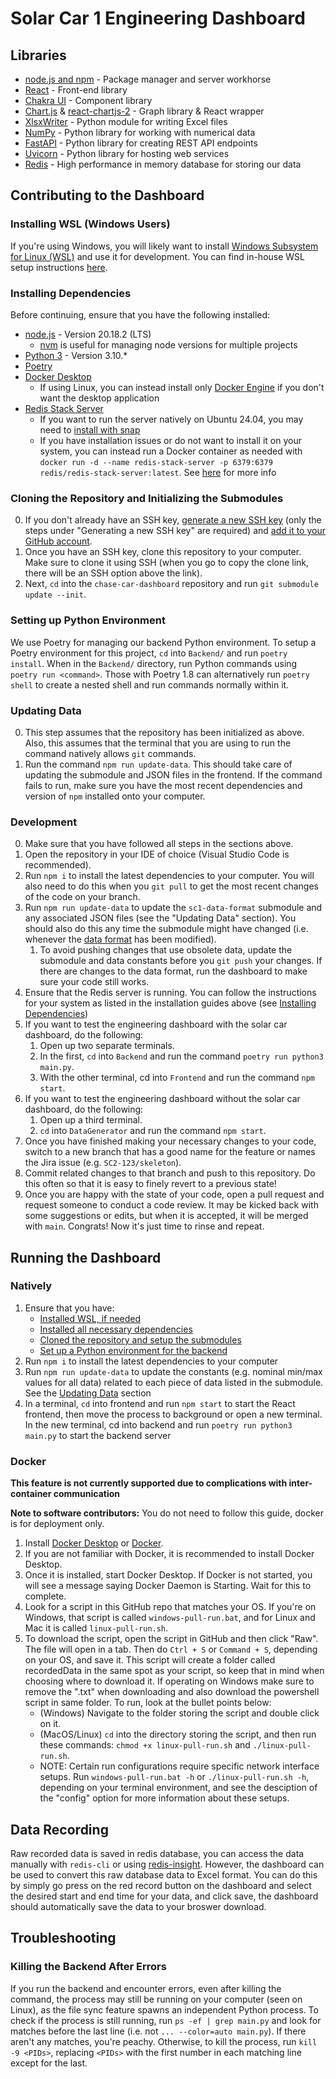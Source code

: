 # Solar Car 1 Engineering Dashboard

## Libraries

- [node.js and npm](https://nodejs.org/en/) - Package manager and server workhorse
- [React](https://reactjs.org/) - Front-end library
- [Chakra UI](https://chakra-ui.com/) - Component library
- [Chart.js](https://www.chartjs.org/) & [react-chartjs-2](https://www.npmjs.com/package/react-chartjs-2) - Graph library & React wrapper
- [XlsxWriter](https://pypi.org/project/XlsxWriter/) - Python module for writing Excel files
- [NumPy](https://numpy.org/) - Python library for working with numerical data
- [FastAPI](https://fastapi.tiangolo.com) - Python library for creating REST API endpoints
- [Uvicorn](https://www.uvicorn.org) - Python library for hosting web services
- [Redis](https://redis.io/docs/clients/python/) - High performance in memory database for storing our data


## Contributing to the Dashboard

### Installing WSL (Windows Users)
If you're using Windows, you will likely want to install [Windows Subsystem for Linux (WSL)](https://learn.microsoft.com/en-us/windows/wsl/install) and use it for development. You can find in-house WSL setup instructions [here](https://github.com/badgerloop-software/github-tutorial?tab=readme-ov-file#wsl-and-ubuntu-installation-and-setup).

### Installing Dependencies

Before continuing, ensure that you have the following installed:
- [node.js](https://nodejs.org/en/download) - Version 20.18.2 (LTS)
  - [nvm](https://github.com/nvm-sh/nvm) is useful for managing node versions for multiple projects
- [Python 3](https://www.python.org/downloads/release/python-3104/) - Version 3.10.\*
- [Poetry](https://python-poetry.org/docs/#installing-with-the-official-installer)
- [Docker Desktop](https://docs.docker.com/get-docker/)
  - If using Linux, you can instead install only [Docker Engine](https://docs.docker.com/engine/install/) if you don't want the desktop application
- [Redis Stack Server](https://redis.io/docs/latest/operate/oss_and_stack/install/install-stack/)
  - If you want to run the server natively on Ubuntu 24.04, you may need to [install with snap](https://redis.io/docs/latest/operate/oss_and_stack/install/install-stack/linux/#on-ubuntu-with-snap)
  - If you have installation issues or do not want to install it on your system, you can instead run a Docker container as needed with `docker run -d --name redis-stack-server -p 6379:6379 redis/redis-stack-server:latest`. See [here](https://redis.io/docs/latest/operate/oss_and_stack/install/install-stack/docker/) for more info

### Cloning the Repository and Initializing the Submodules

0. If you don't already have an SSH key, [generate a new SSH key](https://docs.github.com/en/authentication/connecting-to-github-with-ssh/generating-a-new-ssh-key-and-adding-it-to-the-ssh-agent) (only the steps under "Generating a new SSH key" are required) and [add it to your GitHub account](https://docs.github.com/en/authentication/connecting-to-github-with-ssh/adding-a-new-ssh-key-to-your-github-account).
0. Once you have an SSH key, clone this repository to your computer. Make sure to clone it using SSH (when you go to copy the clone link, there will be an SSH option above the link).
0. Next, `cd` into the `chase-car-dashboard` repository and run `git submodule update --init`.

### Setting up Python Environment

We use Poetry for managing our backend Python environment. To setup a Poetry environment for this project, `cd` into `Backend/` and run `poetry install`. When in the `Backend/` directory, run Python commands using `poetry run <command>`. Those with Poetry 1.8 can alternatively run `poetry shell` to create a nested shell and run commands normally within it.

### Updating Data

0. This step assumes that the repository has been initialized as above. Also, this assumes that the terminal that you are using to run the command natively allows `git` commands.
0. Run the command `npm run update-data`. This should take care of updating the submodule and JSON files in the frontend. If the command fails to run, make sure you have the most recent dependencies and version of `npm` installed onto your computer.

### Development

0. Make sure that you have followed all steps in the sections above.
0. Open the repository in your IDE of choice (Visual Studio Code is recommended).
0. Run `npm i` to install the latest dependencies to your computer. You will also need to do this when you `git pull` to get the most recent changes of the code on your branch.
0. Run `npm run update-data` to update the `sc1-data-format` submodule and any associated JSON files (see the "Updating Data" section). You should also do this any time the submodule might have changed (i.e. whenever the [data format](https://github.com/badgerloop-software/sc1-data-format/blob/main/format.json) has been modified).
   1. To avoid pushing changes that use obsolete data, update the submodule and data constants before you `git push` your changes. If there are changes to the data format, run the dashboard to make sure your code still works.
0. Ensure that the Redis server is running. You can follow the instructions for your system as listed in the installation guides above (see [Installing Dependencies](#installing-dependencies))
0. If you want to test the engineering dashboard with the solar car dashboard, do the following:
   1. Open up two separate terminals.
   1. In the first, `cd` into `Backend` and run the command `poetry run python3 main.py`.
   1. With the other terminal, cd into `Frontend` and run the command `npm start`.
0. If you want to test the engineering dashboard without the solar car dashboard, do the following:
   1. Open up a third terminal.
   1. `cd` into `DataGenerator` and run the command `npm start`.
0. Once you have finished making your necessary changes to your code, switch to a new branch that has a good name for the feature or names the Jira issue (e.g. `SC2-123/skeleton`).
0. Commit related changes to that branch and push to this repository. Do this often so that it is easy to finely revert to a previous state!
0. Once you are happy with the state of your code, open a pull request and request someone to conduct a code review. It may be kicked back with some suggestions or edits, but when it is accepted, it will be merged with `main`. Congrats! Now it's just time to rinse and repeat.


## Running the Dashboard

### Natively

1. Ensure that you have:
   - [Installed WSL, if needed](#installing-wsl-windows-users)
   - [Installed all necessary dependencies](#installing-dependencies)
   - [Cloned the repository and setup the submodules](#cloning-the-repository-and-initializing-the-submodules)
   - [Set up a Python environment for the backend](#setting-up-python-environment)
1. Run `npm i` to install the latest dependencies to your computer
1. Run `npm run update-data` to update the constants (e.g. nominal min/max values for all data) related to each piece of data listed in the submodule. See  the [Updating Data](#updating-data) section
1. In a terminal, `cd` into frontend and run `npm start` to start the React frontend, then move the process to background or open a new terminal. In the new terminal, cd into backend and run `poetry run python3 main.py` to start the backend server

### Docker

**This feature is not currently supported due to complications with inter-container communication**

**Note to software contributors:** You do not need to follow this guide, docker is for deployment only.

1. Install [Docker Desktop](https://docs.docker.com/get-docker/) or [Docker](https://docs.docker.com/engine/install/).
1. If you are not familiar with Docker, it is recommended to install Docker Desktop.
1. Once it is installed, start Docker Desktop. If Docker is not started, you will see a message saying Docker Daemon is Starting. Wait for this to complete.
1. Look for a script in this GitHub repo that matches your OS. If you're on Windows, that script is called `windows-pull-run.bat`, and for Linux and Mac it is called `linux-pull-run.sh`.
1. To download the script, open the script in GitHub and then click "Raw". The file will open in a tab. Then do `Ctrl + S` or `Command + S`, depending on your OS, and save it. This script will create a folder called recordedData in the same spot as your script, so keep that in mind when choosing where to download it. If operating on Windows make sure to remove the ".txt" when downloading and also download the powershell script in same folder. To run, look at the bullet points below:
   - (Windows) Navigate to the folder storing the script and double click on it.
   - (MacOS/Linux) `cd` into the directory storing the script, and then run these commands: `chmod +x linux-pull-run.sh` and `./linux-pull-run.sh`.
   - NOTE: Certain run configurations require specific network interface setups. Run `windows-pull-run.bat -h` or `./linux-pull-run.sh -h`, depending on your terminal environment, and see the desciption of the "config" option for more information about these setups.


## Data Recording

Raw recorded data is saved in redis database, you can access the data manually with `redis-cli` or using [redis-insight](https://redis.com/redis-enterprise/redis-insight/). However, the dashboard can be used to convert this raw database data to Excel format. You can do this by simply go press on the red record button on the dashboard and select the desired start and end time for your data, and click save, the dashboard should automatically save the data to your broswer download.


## Troubleshooting

### Killing the Backend After Errors

If you run the backend and encounter errors, even after killing the command, the process may still be running on your computer (seen on Linux), as the file sync feature spawns an independent Python process. To check if the process is still running, run `ps -ef | grep main.py` and look for matches before the last line (i.e. not `... --color=auto main.py`). If there aren't any matches, you're peachy. Otherwise, to kill the process, run `kill -9 <PIDs>`, replacing `<PIDs>` with the first number in each matching line except for the last.
